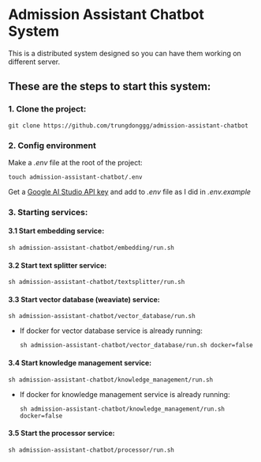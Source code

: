 # Admission Assistant Chatbot System

This is a distributed system designed so you can have them working on different server.

## These are the steps to start this system:

### 1. Clone the project: 
    
    git clone https://github.com/trungdonggg/admission-assistant-chatbot

### 2. Config environment

Make a *.env* file at the root of the project:
    
    touch admission-assistant-chatbot/.env

Get a [Google AI Studio API key](https://aistudio.google.com/apikey) and add to *.env* file as I did in *.env.example*


### 3. Starting services:
   
#### 3.1 Start embedding service:
    
    sh admission-assistant-chatbot/embedding/run.sh

#### 3.2 Start text splitter service:

    sh admission-assistant-chatbot/textsplitter/run.sh

#### 3.3 Start vector database (weaviate) service:

    sh admission-assistant-chatbot/vector_database/run.sh

- If docker for vector database service is already running:

      sh admission-assistant-chatbot/vector_database/run.sh docker=false

#### 3.4 Start knowledge management service:

    sh admission-assistant-chatbot/knowledge_management/run.sh
    
- If docker for knowledge management service is already running:

      sh admission-assistant-chatbot/knowledge_management/run.sh docker=false

#### 3.5 Start the processor service:

    sh admission-assistant-chatbot/processor/run.sh


